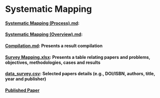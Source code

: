 # Systematic Mapping

#### **[Systematic Mapping (Process).md](https://github.com/andrelbd1/research-edm-la/blob/master/Systematic%20Mapping%20(Process).md)**:

#### **[Systematic Mapping (Overview).md](https://github.com/andrelbd1/research-edm-la/blob/master/Systematic%20Mapping%20(Overview).md)**:

#### **[Compilation.md](https://github.com/andrelbd1/research-edm-la/blob/master/Compilation.md)**: Presents a result compilation

#### **[Survey Mapping.xlsx](https://github.com/andrelbd1/research-edm-la/blob/master/Survey%20Mapping.xlsx?raw=true)**: Presents a table relating papers and problems, objectives, methodologies, cases and results

#### **[data_survey.csv](https://github.com/andrelbd1/research-edm-la/blob/master/data_survey.csv)**: Selected papers details (e.g., DOI/ISBN, authors, title, year and publisher)

#### **[Published Paper](https://ieeexplore.ieee.org/document/9028398)**
